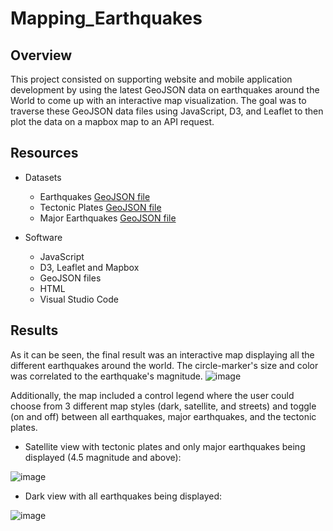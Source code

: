 # Mapping_Earthquakes

## Overview
This project consisted on supporting website and mobile application development by using the latest GeoJSON data on earthquakes around the World to come up with an interactive map visualization. The goal was to traverse these GeoJSON data files using JavaScript, D3, and Leaflet to then plot the data on a mapbox map to an API request. 

## Resources
- Datasets
  - Earthquakes [GeoJSON file](https://earthquake.usgs.gov/earthquakes/feed/v1.0/summary/all_week.geojson)
  - Tectonic Plates [GeoJSON file](https://raw.githubusercontent.com/fraxen/tectonicplates/master/GeoJSON/PB2002_boundaries.json)
  - Major Earthquakes [GeoJSON file](https://earthquake.usgs.gov/earthquakes/feed/v1.0/summary/4.5_week.geojson)

- Software
  - JavaScript
  - D3, Leaflet and Mapbox
  - GeoJSON files
  - HTML
  - Visual Studio Code

## Results


As it can be seen, the final result was an interactive map displaying all the different earthquakes around the world. The circle-marker's size and color was correlated to the earthquake's magnitude. 
![image](https://user-images.githubusercontent.com/96051648/161673639-3dd656bd-215b-43c8-b391-a4fa39afae32.png)




Additionally, the map included a control legend where the user could choose from 3 different map styles (dark, satellite, and streets) and toggle (on and off) between all earthquakes, major earthquakes, and the tectonic plates.  

- Satellite view with tectonic plates and only major earthquakes being displayed (4.5 magnitude and above):

![image](https://user-images.githubusercontent.com/96051648/161673700-f26f6d8a-8441-4182-a183-e360fb87832d.png)

- Dark view with all earthquakes being displayed:

![image](https://user-images.githubusercontent.com/96051648/161673849-8f695bd4-b0e2-4231-957a-4d3a2cccf345.png)





